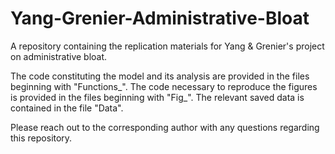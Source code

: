 # Yang-Grenier-Administrative-Bloat
A repository containing the replication materials for Yang &amp; Grenier's project on administrative bloat.

The code constituting the model and its analysis are provided in the files beginning with "Functions_". The code necessary to reproduce the figures is provided in the files beginning with "Fig_". The relevant saved data is contained in the file "Data".

Please reach out to the corresponding author with any questions regarding this repository.
